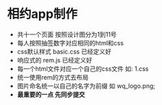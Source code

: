 # 相约app制作
 * 共十一个页面  按照设计图分为1到11号 
 * 每人按照抽签数字对应相同的html和css 
 * css默认样式 basic.css 已经定义好
 * 响应式的 rem.js 已经定义好 
 * 每一个html文件对应一个自己的css文件 如: 1.css
 * 统一使用rem的方式去布局
 * 图片命名统一以自己的名字为前缀 如 wq_logo.png; 
 * **最重要的一点 先同步提交**